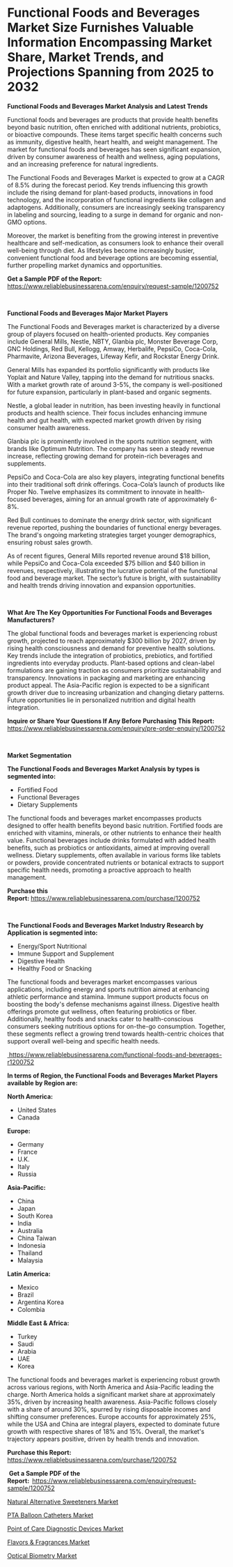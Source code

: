 <p><h1>Functional Foods and Beverages Market Size Furnishes Valuable Information Encompassing Market Share, Market Trends, and Projections Spanning from 2025 to 2032</h1></p><p><strong>Functional Foods and Beverages Market Analysis and Latest Trends</strong></p>
<p><p>Functional foods and beverages are products that provide health benefits beyond basic nutrition, often enriched with additional nutrients, probiotics, or bioactive compounds. These items target specific health concerns such as immunity, digestive health, heart health, and weight management. The market for functional foods and beverages has seen significant expansion, driven by consumer awareness of health and wellness, aging populations, and an increasing preference for natural ingredients.</p><p>The Functional Foods and Beverages Market is expected to grow at a CAGR of 8.5% during the forecast period. Key trends influencing this growth include the rising demand for plant-based products, innovations in food technology, and the incorporation of functional ingredients like collagen and adaptogens. Additionally, consumers are increasingly seeking transparency in labeling and sourcing, leading to a surge in demand for organic and non-GMO options.</p><p>Moreover, the market is benefiting from the growing interest in preventive healthcare and self-medication, as consumers look to enhance their overall well-being through diet. As lifestyles become increasingly busier, convenient functional food and beverage options are becoming essential, further propelling market dynamics and opportunities.</p></p>
<p><strong>Get a Sample PDF of the Report:&nbsp;</strong> <a href="https://www.reliablebusinessarena.com/enquiry/request-sample/1200752?utm_campaign=2563&utm_medium=2&utm_source=Github&utm_content=ia&utm_term=07042025&utm_id=functional-foods-and-beverages">https://www.reliablebusinessarena.com/enquiry/request-sample/1200752</a></p>
<p>&nbsp;</p>
<p><strong>Functional Foods and Beverages Major Market Players</strong></p>
<p><p>The Functional Foods and Beverages market is characterized by a diverse group of players focused on health-oriented products. Key companies include General Mills, Nestle, NBTY, Glanbia plc, Monster Beverage Corp, GNC Holdings, Red Bull, Kellogg, Amway, Herbalife, PepsiCo, Coca-Cola, Pharmavite, Arizona Beverages, Lifeway Kefir, and Rockstar Energy Drink.</p><p>General Mills has expanded its portfolio significantly with products like Yoplait and Nature Valley, tapping into the demand for nutritious snacks. With a market growth rate of around 3-5%, the company is well-positioned for future expansion, particularly in plant-based and organic segments.</p><p>Nestle, a global leader in nutrition, has been investing heavily in functional products and health science. Their focus includes enhancing immune health and gut health, with expected market growth driven by rising consumer health awareness.</p><p>Glanbia plc is prominently involved in the sports nutrition segment, with brands like Optimum Nutrition. The company has seen a steady revenue increase, reflecting growing demand for protein-rich beverages and supplements.</p><p>PepsiCo and Coca-Cola are also key players, integrating functional benefits into their traditional soft drink offerings. Coca-Cola’s launch of products like Proper No. Twelve emphasizes its commitment to innovate in health-focused beverages, aiming for an annual growth rate of approximately 6-8%.</p><p>Red Bull continues to dominate the energy drink sector, with significant revenue reported, pushing the boundaries of functional energy beverages. The brand's ongoing marketing strategies target younger demographics, ensuring robust sales growth.</p><p>As of recent figures, General Mills reported revenue around $18 billion, while PepsiCo and Coca-Cola exceeded $75 billion and $40 billion in revenues, respectively, illustrating the lucrative potential of the functional food and beverage market. The sector’s future is bright, with sustainability and health trends driving innovation and expansion opportunities.</p></p>
<p>&nbsp;</p>
<p><strong>What Are The Key Opportunities For Functional Foods and Beverages Manufacturers?</strong></p>
<p><p>The global functional foods and beverages market is experiencing robust growth, projected to reach approximately $300 billion by 2027, driven by rising health consciousness and demand for preventive health solutions. Key trends include the integration of probiotics, prebiotics, and fortified ingredients into everyday products. Plant-based options and clean-label formulations are gaining traction as consumers prioritize sustainability and transparency. Innovations in packaging and marketing are enhancing product appeal. The Asia-Pacific region is expected to be a significant growth driver due to increasing urbanization and changing dietary patterns. Future opportunities lie in personalized nutrition and digital health integration.</p></p>
<p><strong>Inquire or Share Your Questions If Any Before Purchasing This Report:</strong> <a href="https://www.reliablebusinessarena.com/enquiry/pre-order-enquiry/1200752?utm_campaign=2563&utm_medium=2&utm_source=Github&utm_content=ia&utm_term=07042025&utm_id=functional-foods-and-beverages">https://www.reliablebusinessarena.com/enquiry/pre-order-enquiry/1200752</a></p>
<p>&nbsp;</p>
<p><strong>Market Segmentation</strong></p>
<p><strong>The Functional Foods and Beverages Market Analysis by types is segmented into:</strong></p>
<p><ul><li>Fortified Food</li><li>Functional Beverages</li><li>Dietary Supplements</li></ul></p>
<p><p>The functional foods and beverages market encompasses products designed to offer health benefits beyond basic nutrition. Fortified foods are enriched with vitamins, minerals, or other nutrients to enhance their health value. Functional beverages include drinks formulated with added health benefits, such as probiotics or antioxidants, aimed at improving overall wellness. Dietary supplements, often available in various forms like tablets or powders, provide concentrated nutrients or botanical extracts to support specific health needs, promoting a proactive approach to health management.</p></p>
<p><strong>Purchase this Report:&nbsp;</strong><a href="https://www.reliablebusinessarena.com/purchase/1200752?utm_campaign=2563&utm_medium=2&utm_source=Github&utm_content=ia&utm_term=07042025&utm_id=functional-foods-and-beverages">https://www.reliablebusinessarena.com/purchase/1200752</a></p>
<p>&nbsp;</p>
<p><strong>The Functional Foods and Beverages Market Industry Research by Application is segmented into:</strong></p>
<p><ul><li>Energy/Sport Nutritional</li><li>Immune Support and Supplement</li><li>Digestive Health</li><li>Healthy Food or Snacking</li></ul></p>
<p><p>The functional foods and beverages market encompasses various applications, including energy and sports nutrition aimed at enhancing athletic performance and stamina. Immune support products focus on boosting the body's defense mechanisms against illness. Digestive health offerings promote gut wellness, often featuring probiotics or fiber. Additionally, healthy foods and snacks cater to health-conscious consumers seeking nutritious options for on-the-go consumption. Together, these segments reflect a growing trend towards health-centric choices that support overall well-being and specific health needs.</p></p>
<p><a href="https://www.reliablebusinessarena.com/functional-foods-and-beverages-r1200752?utm_campaign=2563&utm_medium=2&utm_source=Github&utm_content=ia&utm_term=07042025&utm_id=functional-foods-and-beverages">&nbsp;https://www.reliablebusinessarena.com/functional-foods-and-beverages-r1200752</a></p>
<p><strong>In terms of Region, the Functional Foods and Beverages Market Players available by Region are:</strong></p>
<p>
    <p> <strong> North America: </strong>
        <ul>
            <li>United States</li>
            <li>Canada</li>
        </ul>
        </p> 
    <p> <strong> Europe: </strong>
        <ul>
            <li>Germany</li>
            <li>France</li>
            <li>U.K.</li>
            <li>Italy</li>
            <li>Russia</li>
        </ul>
        </p> 
    <p> <strong> Asia-Pacific: </strong>
        <ul>
            <li>China</li>
            <li>Japan</li>
            <li>South Korea</li>
            <li>India</li>
            <li>Australia</li>
            <li>China Taiwan</li>
            <li>Indonesia</li>
            <li>Thailand</li>
            <li>Malaysia</li>
        </ul>
        </p> 
    <p> <strong> Latin America: </strong>
        <ul>
            <li>Mexico</li>
            <li>Brazil</li>
            <li>Argentina Korea</li>
            <li>Colombia</li>
        </ul>
        </p> 
    <p> <strong> Middle East & Africa: </strong>
        <ul>
            <li>Turkey</li>
            <li>Saudi</li>
            <li>Arabia</li>
            <li>UAE</li>
            <li>Korea</li>
        </ul>
    </p>
    </p>
<p><p>The functional foods and beverages market is experiencing robust growth across various regions, with North America and Asia-Pacific leading the charge. North America holds a significant market share at approximately 35%, driven by increasing health awareness. Asia-Pacific follows closely with a share of around 30%, spurred by rising disposable incomes and shifting consumer preferences. Europe accounts for approximately 25%, while the USA and China are integral players, expected to dominate future growth with respective shares of 18% and 15%. Overall, the market's trajectory appears positive, driven by health trends and innovation.</p></p>
<p><strong>Purchase this Report: </strong><a href="https://www.reliablebusinessarena.com/purchase/1200752?utm_campaign=2563&utm_medium=2&utm_source=Github&utm_content=ia&utm_term=07042025&utm_id=functional-foods-and-beverages">https://www.reliablebusinessarena.com/purchase/1200752</a></p>
<p>&nbsp;<strong>Get a Sample PDF of the Report:&nbsp;&nbsp;</strong><a href="https://www.reliablebusinessarena.com/enquiry/request-sample/1200752?utm_campaign=2563&utm_medium=2&utm_source=Github&utm_content=ia&utm_term=07042025&utm_id=functional-foods-and-beverages">https://www.reliablebusinessarena.com/enquiry/request-sample/1200752</a></p>
<p><strong></strong></p>
<p><p><a href="https://github.com/GenaGaines34/Market-Research-Report-List-2/blob/main/natural-alternative-sweeteners-market.md?utm_campaign=2563&utm_medium=2&utm_source=Github&utm_content=ia&utm_term=07042025&utm_id=functional-foods-and-beverages">Natural Alternative Sweeteners Market</a></p><p><a href="https://www.linkedin.com/pulse/market-revenue-growth-forecast-pta-balloon-catheters-92-cagr-vmidc?utm_campaign=2563&utm_medium=2&utm_source=Github&utm_content=ia&utm_term=07042025&utm_id=functional-foods-and-beverages">PTA Balloon Catheters Market</a></p><p><a href="https://www.linkedin.com/pulse/point-care-diagnostic-devices-market-analysis-report-2025-2032-2gqjc?utm_campaign=2563&utm_medium=2&utm_source=Github&utm_content=ia&utm_term=07042025&utm_id=functional-foods-and-beverages">Point of Care Diagnostic Devices Market</a></p><p><a href="https://github.com/JakirUddin511/Market-Research-Report-List-2/blob/main/flavors-fragrances-market.md?utm_campaign=2563&utm_medium=2&utm_source=Github&utm_content=ia&utm_term=07042025&utm_id=functional-foods-and-beverages">Flavors & Fragrances Market</a></p><p><a href="https://www.linkedin.com/pulse/optical-biometry-market-research-report-exploring-size-revenue-trxxc?utm_campaign=2563&utm_medium=2&utm_source=Github&utm_content=ia&utm_term=07042025&utm_id=functional-foods-and-beverages">Optical Biometry Market</a></p></p>